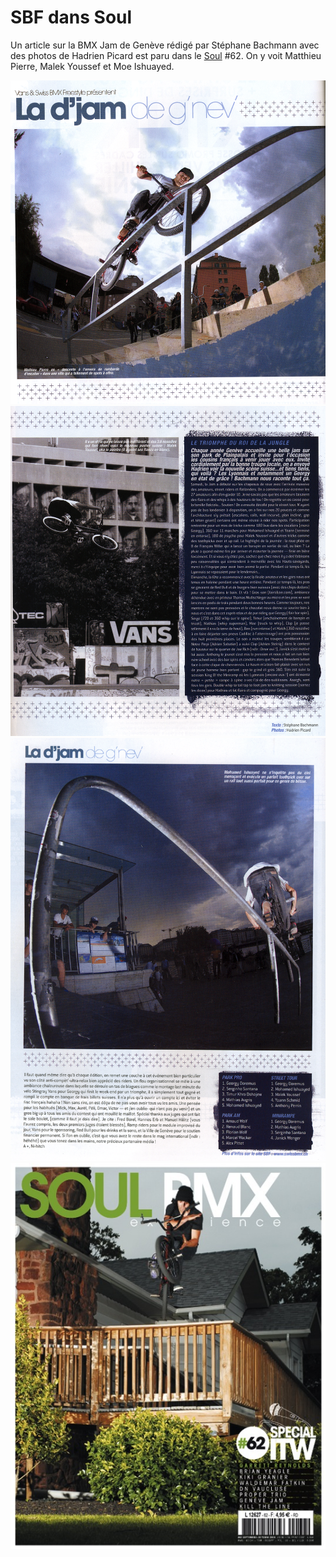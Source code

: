# SBF dans Soul

<!-- Manuel Hitz -->

Un article sur la BMX Jam de Genève rédigé par Stéphane Bachmann avec des photos de Hadrien Picard est paru dans le [Soul](http://soulbmxmag.com/) #62. On y voit Matthieu Pierre, Malek Youssef et Moe Ishuayed.

![soul_1](./media/soul_1.png)
![soul_2](./media/soul_2.png)
![soul_3](./media/soul_3.png)
![soul](./media/soul.jpg)
